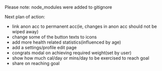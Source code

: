 Please note: node_modules were added to gitignore




Next plan of action:
- link anon acc to permanent acc(ie, changes in anon acc should not be wiped away)
- change some of the button texts to icons
- add more health related statistics(influenced by age)
- add a settings/profile edit page
- congrats modal on achieving required weight(set by user)
- show how much cal/day or mins/day to be exercised to reach goal
- share on reaching goal
